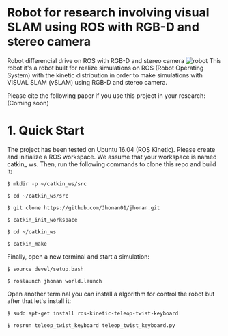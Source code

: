 # Robot for research involving visual SLAM using ROS with RGB-D and stereo camera
Robot differencial drive on ROS with RGB-D and stereo camera
![robot](https://user-images.githubusercontent.com/44379869/134515135-fe3c73ca-b777-48ba-820b-dfe1c67e1965.png)
This robot it's a robot built for realize simulations on ROS (Robot Operating System) with the kinetic distribution in order to make simulations with VISUAL SLAM (vSLAM) using RGB-D and stereo camera. 

Please cite the following paper if you use this project in your research: (Coming soon)

# 1. Quick Start

The project has been tested on Ubuntu 16.04 (ROS Kinetic). Please create and initialize a ROS workspace. We assume that your workspace is named catkin_ ws. Then, run the following commands to clone this repo and build it:


`$ mkdir -p ~/catkin_ws/src`

`$ cd ~/catkin_ws/src`

`$ git clone https://github.com/Jhonan01/jhonan.git`

`$ catkin_init_workspace`

`$ cd ~/catkin_ws`

`$ catkin_make`


Finally, open a new terminal and start a simulation:

`$ source devel/setup.bash`

`$ roslaunch jhonan world.launch`

Open another terminal you can install a algorithm for control the robot but after that let's install it:

`$ sudo apt-get install ros-kinetic-teleop-twist-keyboard`

`$ rosrun teleop_twist_keyboard teleop_twist_keyboard.py`


